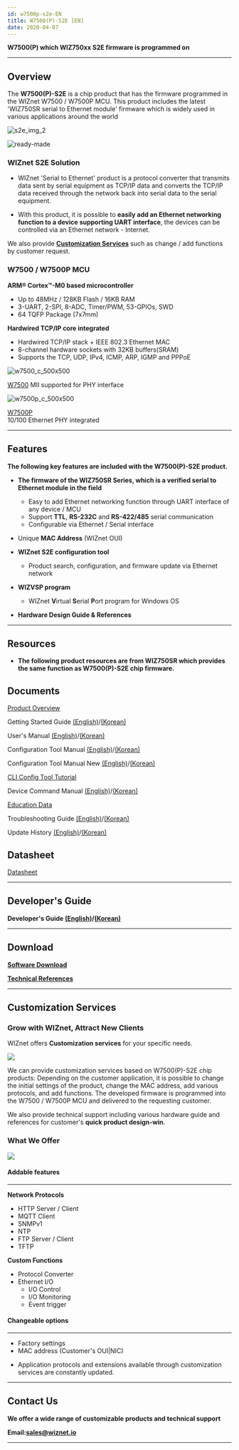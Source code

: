 ```yaml
---
id: w7500p-s2e-EN
title: W7500(P)-S2E [EN]
date: 2020-04-07
---
```


**W7500(P) which WIZ750xx S2E firmware is programmed on**

-----

## Overview

The **W7500(P)-S2E** is a chip product that has the firmware programmed
in the WIZnet W7500 / W7500P MCU. This product includes the latest
'WIZ750SR serial to Ethernet module' firmware which is widely used in various
applications around the world

![s2e_img_2](/img/products/w7500-s2e/s2e_img_2.png)

![ready-made](/img/products/w7500-s2e/ready-made.png)

### WIZnet S2E Solution

  - WIZnet 'Serial to Ethernet' product is a protocol converter that
    transmits data sent by serial equipment as TCP/IP data and converts
    the TCP/IP data received through the network back into serial data
    to the serial equipment.



  - With this product, it is possible to **easily add an Ethernet
    networking function to a device supporting UART interface**, the
    devices can be controlled via an Ethernet network - Internet.

 We also provide **[Customization Services](#customization-services)** such as change / add functions by customer request.

### W7500 / W7500P MCU

**ARM® Cortex™-M0 based microcontroller**

  - Up to 48MHz / 128KB Flash / 16KB RAM
  - 3-UART, 2-SPI, 8-ADC, Timer/PWM, 53-GPIOs, SWD
  - 64 TQFP Package (7x7mm)

**Hardwired TCP/IP core integrated**

  - Hardwired TCP/IP stack + IEEE 802.3 Ethernet MAC
  - 8-channel hardware sockets with 32KB buffers(SRAM)
  - Supports the TCP, UDP, IPv4, ICMP, ARP, IGMP and PPPoE

 
![w7500_c_500x500](/img/products/w7500-s2e/w7500_c_500x500.png)

[W7500](./../../iMCU/W7500/Overview.md) 
MII supported for PHY interface 

![w7500p_c_500x500](/img/products/w7500-s2e/w7500p_c_500x500.png)

[W7500P](./../../iMCU/W7500P/Overview.md)  
10/100 Ethernet PHY integrated

-----

## Features

**The following key features are included with the W7500(P)-S2E
product.**

  - **The firmware of the WIZ750SR Series, which is a verified serial to
    Ethernet module in the field**
      - Easy to add Ethernet networking function through UART interface
        of any device / MCU
      - Support **TTL**, **RS-232C** and **RS-422/485** serial
        communication
      - Configurable via Ethernet / Serial interface



  - Unique **MAC Address** (WIZnet OUI)



  - **WIZnet S2E configuration tool**
      - Product search, configuration, and firmware update via Ethernet
        network



  - **WIZVSP program**
      - WIZnet **V**irtual **S**erial **P**ort program for Windows OS



  - **Hardware Design Guide & References**

-----

## Resources

  - **The following product resources are from WIZ750SR which provides
    the same function as W7500(P)-S2E chip firmware.**


## Documents

[Product Overview](./../../S2E-Module/WIZ750SR/WIZ750SR.mdx)

Getting Started Guide [(English)](../../S2E-Module/WIZ750SR/Getting-Started-EN.md)/[(Korean)](../../S2E-Module/WIZ750SR/Getting-Started-KO.md)

User's Manual [(English)](../../S2E-Module/WIZ750SR/Users-Manual-EN.mdx)/[(Korean)](../../S2E-Module/WIZ750SR/Users-Manual-KO.mdx)

Configuration Tool Manual [(English)](../../S2E-Module/WIZ750SR/Configuration-Tool-Manual-EN.md)/[(Korean)](../../S2E-Module/WIZ750SR/Configuration-Tool-Manual-KO.md)

Configuration Tool Manual New [(English)](../../S2E-Module/WIZ750SR/Configuration-Tool-Manual-New-EN.mdx)/[(Korean)](../../S2E-Module/WIZ750SR/Configuration-Tool-Manual-New-KO.mdx)

[CLI Config Tool Tutorial](./../../S2E-Module/WIZ750SR/CLI-Config-Tool-Tutorial/CLI-Config-Tool-Tutorial.mdx)

Device Command Manual [(English)](../../S2E-Module/WIZ750SR/Command-Manual-EN.md)/[(Korean)](../../S2E-Module/WIZ750SR/Command-Manual-KO.md)

[Education Data](../../S2E-Module/WIZ750SR/Education-Data.md)

Troubleshooting Guide [(English)](../../S2E-Module/WIZ750SR/Trouble-Shooting-EN.mdx)/[(Korean)](../../S2E-Module/WIZ750SR/Trouble-Shooting-KO.mdx)

Update History [(English)](../../S2E-Module/WIZ750SR/Series-Update-History-EN.md)/[(Korean)](../../S2E-Module/WIZ750SR/Series-Update-History-KO.md)


## Datasheet

[Datasheet](./../../S2E-Module/WIZ750SR/Datasheet.md)

-----

## Developer's Guide

**Developer's Guide [(English)](../../S2E-Module/WIZ750SR/Developers-Guide-EN.mdx)/[(Korean)](../../S2E-Module/WIZ750SR/Developers-Guide-KO.mdx)**

-----

## Download

**[Software Download](../../S2E-Module/WIZ750SR/Download.mdx)**

**[Technical References](../../S2E-Module/WIZ750SR/Technical-References.md)**

-----

## Customization Services

### Grow with WIZnet, Attract New Clients

WIZnet offers **Customization services** for your specific needs.

![](/img/products/w7500-s2e/wiznet-partners_relationship.png)

We can provide customization services based on W7500(P)-S2E chip
products: Depending on the customer application, it is possible to
change the initial settings of the product, change the MAC address, add
various protocols, and add functions. The developed firmware is
programmed into the W7500 / W7500P MCU and delivered to the requesting
customer.

We also provide technical support including various hardware guide and
references for customer's **quick product design-win**.

  

### What We Offer

![](/img/products/w7500-s2e/what-we-offer.png)


#### Addable features

-----

**Network Protocols**

  - HTTP Server / Client
  - MQTT Client
  - SNMPv1
  - NTP
  - FTP Server / Client
  - TFTP

**Custom Functions**

  - Protocol Converter
  - Ethernet I/O
      - I/O Control
      - I/O Monitoring
      - Event trigger
      

#### Changeable options

-----

  - Factory settings
  - MAC address (Customer's OUI|NIC)

* Application protocols and extensions available through customization
services are constantly updated.

-----

## Contact Us

**We offer a wide range of customizable products and technical support**

  
**Email:[sales@wiznet.io](mailto:sales@wiznet.io)**


-----
